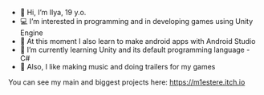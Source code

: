 - 👋 Hi, I’m Ilya, 19 y.o.
- 💻 I’m interested in programming and in developing games using Unity Engine
- 🤖 At this moment I also learn to make android apps with Android Studio
- 👾 I’m currently learning Unity and its default programming language - C#
- 🎵 Also, I like making music and doing trailers for my games

You can see my main and biggest projects here: https://m1estere.itch.io

<!---
M1estere/M1estere is a ✨ special ✨ repository because its `README.md` (this file) appears on your GitHub profile.
You can click the Preview link to take a look at your changes.
--->
